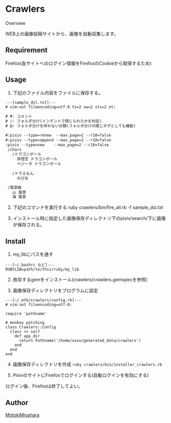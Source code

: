 Crawlers
====

Overview

WEB上の画像投稿サイトから、画像を自動収集します。

## Requirement
Firefox(各サイトへのログイン情報をFirefoxのCookieから取得するため)

## Usage
1. 下記のファイル内容をファイルに保存する。

  ```sample_dsl.txt
  ---[sample_dsl.txt]---
  # vim:set fileencoding=utf-8 ts=2 sw=2 sts=2 et:

  # #: コメント
  # /: フォルダ分け(インデントで閉じられたかを判定)
  # @: フォルダ分けを伴わない分類(フォルダ分けの閉じタグとしても機能)

  #:pixiv --type=renew  --max_page=2 --r18=false
  #:pixiv --type=append --max_page=2 --r18=false
  :pixiv --type=new    --max_page=2 --r18=false
   /chars
     /ドラゴンボール
       孫悟空 ドラゴンボール
       ベジータ ドラゴンボール
     
     /ドラえもん
       のび太

   /風景画
     山 風景
     海 風景
  ```

2. 下記のコマンドを実行する
          ruby crawlers/bin/fire_all.rb -f sample_dsl.txt

3.  インストール時に指定した画像保存ディレクトリ下のpixiv/search/下に画像が保存される。


## Install
1. my_libにパスを通す

  ```
  ---[~/.bashrc など]---
  RUBYLIB=path/to/this/ruby/my_lib
  ```

2. 依存するgemをインストール(crawlers/crawlers.gemspecを参照)

3. 画像保存ディレクトリをプログラムに設定
  ```
  ---[~/.mtk/crawlers/config.rb]---
  # vim:set fileencoding=utf-8:

  require 'pathname'

  # monkey patching
  class Crawlers::Config
    class << self
      def app_dir
        return Pathname('/home/xxxx/generated_data/crawlers')
      end
    end
  end
  ```

    
4. 画像保存ディレクトリを作成
  `ruby crawlers/bin/installer_crawlers.rb`

5. PixivのサイトにFirefoxでログインする(自動ログインを有効にする)

  ログイン後、Firefoxは終了してよい。

## Author
[MotokiMiyahara](https://github.com/MotokiMiyahara/)

